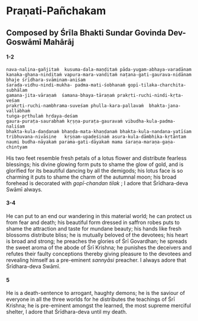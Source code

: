 # Praṇati-Pañchakam

## Composed by Śrīla Bhakti Sundar Govinda Dev-Goswāmī Mahārāj

#### 1-2

    nava-nalina-gañjitaṁ  kusuma-dala-maṇḍitaṁ pāda-yugam-abhaya-varadānam
    kanaka-ghana-ninditaṁ vapura-mara-vanditaṁ naṭana-gati-gaurava-nidānam
    bhaje śrīdhara-svāminam-aniśam
    śarada-vidhu-nindi-mukha- padma-mati-śobhanaṁ gopī-tilaka-charchita-subhālam
    gamana-jita-vāraṇaṁ  śamana-bhaya-tāraṇaṁ prakṛti-ruchi-nindi-kṛta-veśam
    prakṛti-ruchi-nambhrama-suveśam phulla-kara-pallavaṁ  bhakta-jana-vallabhaṁ
    tuṅga-pṛthulaṁ hṛdaya-deśam
    gaura-puraṭa-saurabhaṁ kṛṣṇa-puraṭa-gauravaṁ vibudha-kula-padma-naliśam
    bhakta-kula-daṇḍanaṁ bhaṇḍa-mata-khaṇḍanaṁ bhakta-kula-nandana-yatīśam
    tribhuvana-nivāsine   kṛṣṇam-upadeśinaṁ asura-kula-dāmbhika-kṛtāntam
    naumi budha-nāyakaṁ parama-gati-dāyakaṁ mama śaraṇa-maraṇa-gaṇa-chintyam

His two feet resemble fresh petals of a lotus flower and distribute fearless blessings; his divine glowing form puts to shame the glow of gold, and is glorified for its beautiful dancing by all the demigods; his lotus face is so charming it puts to shame the charm of the autumnal moon; his broad forehead is decorated with *gopī-chandan tilak* ; I adore that Śrīdhara-deva Swāmī always.

#### 3-4


He can put to an end our wandering in this material world; he can protect us from fear and death; his beautiful form dressed in saffron robes puts to shame the attraction and taste for mundane beauty; his hands like
fresh blossoms distribute bliss; he is mutually beloved of the devotees; his heart is broad and strong;
he preaches the glories of Śrī Govardhan; he spreads the sweet aroma of the abode of Śrī Krishna; he punishes the deceivers and refutes their faulty conceptions thereby giving pleasure to the devotees and revealing himself as a pre-eminent *sannyāsi* preacher. I always adore that Śrīdhara-deva Swāmī.

#### 5


He is a death-sentence to arrogant, haughty demons; he is the saviour of everyone in all the three worlds for he distributes the teachings of Śrī Krishna; he is pre-eminent amongst the learned, the most supreme merciful shelter, I adore that Śrīdhara-deva until my death.

